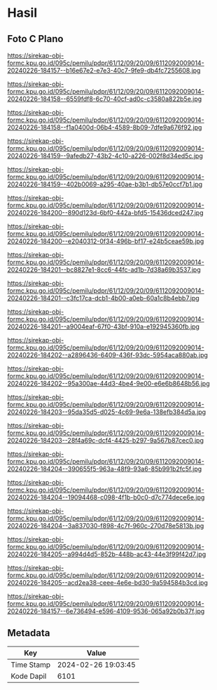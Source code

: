 # Hasil

## Foto C Plano

https://sirekap-obj-formc.kpu.go.id/095c/pemilu/pdpr/61/12/09/20/09/6112092009014-20240226-184157--b16e67e2-e7e3-40c7-9fe9-db4fc7255608.jpg

https://sirekap-obj-formc.kpu.go.id/095c/pemilu/pdpr/61/12/09/20/09/6112092009014-20240226-184158--6559fdf8-6c70-40cf-ad0c-c3580a822b5e.jpg

https://sirekap-obj-formc.kpu.go.id/095c/pemilu/pdpr/61/12/09/20/09/6112092009014-20240226-184158--f1a0400d-06b4-4589-8b09-7dfe9a676f92.jpg

https://sirekap-obj-formc.kpu.go.id/095c/pemilu/pdpr/61/12/09/20/09/6112092009014-20240226-184159--9afedb27-43b2-4c10-a226-002f8d34ed5c.jpg

https://sirekap-obj-formc.kpu.go.id/095c/pemilu/pdpr/61/12/09/20/09/6112092009014-20240226-184159--402b0069-a295-40ae-b3b1-db57e0ccf7b1.jpg

https://sirekap-obj-formc.kpu.go.id/095c/pemilu/pdpr/61/12/09/20/09/6112092009014-20240226-184200--890d123d-6bf0-442a-bfd5-15436dced247.jpg

https://sirekap-obj-formc.kpu.go.id/095c/pemilu/pdpr/61/12/09/20/09/6112092009014-20240226-184200--e2040312-0f34-496b-bf17-e24b5ceae59b.jpg

https://sirekap-obj-formc.kpu.go.id/095c/pemilu/pdpr/61/12/09/20/09/6112092009014-20240226-184201--bc8827e1-8cc6-44fc-ad1b-7d38a69b3537.jpg

https://sirekap-obj-formc.kpu.go.id/095c/pemilu/pdpr/61/12/09/20/09/6112092009014-20240226-184201--c3fc17ca-dcb1-4b00-a0eb-60a1c8b4ebb7.jpg

https://sirekap-obj-formc.kpu.go.id/095c/pemilu/pdpr/61/12/09/20/09/6112092009014-20240226-184201--a9004eaf-67f0-43bf-910a-e192945360fb.jpg

https://sirekap-obj-formc.kpu.go.id/095c/pemilu/pdpr/61/12/09/20/09/6112092009014-20240226-184202--a2896436-6409-436f-93dc-5954aca880ab.jpg

https://sirekap-obj-formc.kpu.go.id/095c/pemilu/pdpr/61/12/09/20/09/6112092009014-20240226-184202--95a300ae-44d3-4be4-9e00-e6e6b8648b56.jpg

https://sirekap-obj-formc.kpu.go.id/095c/pemilu/pdpr/61/12/09/20/09/6112092009014-20240226-184203--95da35d5-d025-4c69-9e6a-138efb384d5a.jpg

https://sirekap-obj-formc.kpu.go.id/095c/pemilu/pdpr/61/12/09/20/09/6112092009014-20240226-184203--28f4a69c-dcf4-4425-b297-9a567b87cec0.jpg

https://sirekap-obj-formc.kpu.go.id/095c/pemilu/pdpr/61/12/09/20/09/6112092009014-20240226-184204--390655f5-963a-48f9-93a6-85b991b2fc5f.jpg

https://sirekap-obj-formc.kpu.go.id/095c/pemilu/pdpr/61/12/09/20/09/6112092009014-20240226-184204--19094468-c098-4f1b-b0c0-d7c774dece6e.jpg

https://sirekap-obj-formc.kpu.go.id/095c/pemilu/pdpr/61/12/09/20/09/6112092009014-20240226-184204--3a837030-f898-4c7f-960c-270d78e5813b.jpg

https://sirekap-obj-formc.kpu.go.id/095c/pemilu/pdpr/61/12/09/20/09/6112092009014-20240226-184205--a994d4d5-852b-448b-ac43-44e3f99f42d7.jpg

https://sirekap-obj-formc.kpu.go.id/095c/pemilu/pdpr/61/12/09/20/09/6112092009014-20240226-184205--acd2ea38-ceee-4e6e-bd30-9a594584b3cd.jpg

https://sirekap-obj-formc.kpu.go.id/095c/pemilu/pdpr/61/12/09/20/09/6112092009014-20240226-184157--6e736494-e596-4109-9536-065a92b0b37f.jpg


## Metadata

| Key        | Value               |
| ---------- | ------------------- |
| Time Stamp | 2024-02-26 19:03:45 |
| Kode Dapil | 6101                |



